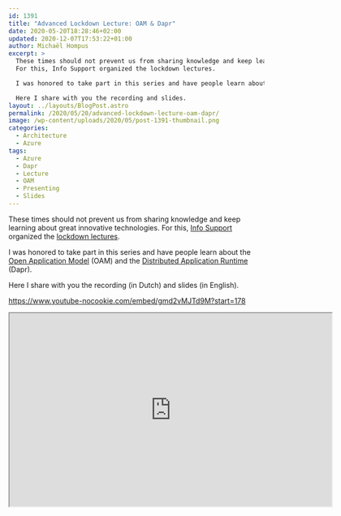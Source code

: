```yaml
---
id: 1391
title: "Advanced Lockdown Lecture: OAM & Dapr"
date: 2020-05-20T18:28:46+02:00
updated: 2020-12-07T17:53:22+01:00
author: Michaël Hompus
excerpt: >
  These times should not prevent us from sharing knowledge and keep learning about great new technologies.
  For this, Info Support organized the lockdown lectures.

  I was honored to take part in this series and have people learn about the Open Application Model (OAM) and the Distributed Application Runtime (Dapr).

  Here I share with you the recording and slides.
layout: ../layouts/BlogPost.astro
permalink: /2020/05/20/advanced-lockdown-lecture-oam-dapr/
image: /wp-content/uploads/2020/05/post-1391-thumbnail.png
categories:
  - Architecture
  - Azure
tags:
  - Azure
  - Dapr
  - Lecture
  - OAM
  - Presenting
  - Slides
---
```


These times should not prevent us from sharing knowledge and keep learning about great innovative technologies.
For this, [Info Support](https://www.infosupport.com) organized the
[lockdown lectures](https://www.youtube.com/playlist?list=PL9xhFTKAjJeHH5LqxGa2sGc0UH7zU8-I_).

I was honored to take part in this series and have people learn about the
[Open Application Model](https://oam.dev/) (OAM) and the [Distributed Application Runtime](https://dapr.io/) (Dapr).

<!--more-->

Here I share with you the recording (in Dutch) and slides (in English).

<https://www.youtube-nocookie.com/embed/gmd2vMJTd9M?start=178>

<iframe src="https://onedrive.live.com/embed?cid=2D38DB8234B02DA9&resid=2D38DB8234B02DA9%211433375&authkey=AOJOwsKkqxe-0hQ&em=2" width="635" height="381" loading="lazy" lang="en"></iframe>
